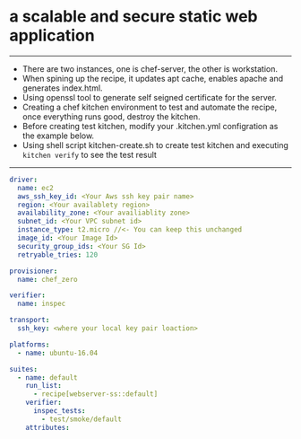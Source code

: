 # a scalable and secure static web application

---

- There are two instances, one is chef-server, the other is workstation.
- When spining up the recipe, it updates apt cache, enables apache and generates index.html.
- Using openssl tool to generate self seigned certificate for the server.
- Creating a chef kitchen environment to test and automate the recipe, once everything runs good, destroy the kitchen.
- Before creating test kitchen, modify your .kitchen.yml configration as the example below.
- Using shell script kitchen-create.sh to create test kitchen and executing `kitchen verify` to see the test result

---

```.kitchen.yml example
driver:
  name: ec2
  aws_ssh_key_id: <Your Aws ssh key pair name>
  region: <Your availablety region>
  availability_zone: <Your availiablity zone>
  subnet_id: <Your VPC subnet id>
  instance_type: t2.micro //<- You can keep this unchanged
  image_id: <Your Image Id>
  security_group_ids: <Your SG Id>
  retryable_tries: 120

provisioner:
  name: chef_zero

verifier:
  name: inspec

transport:
  ssh_key: <where your local key pair loaction>

platforms:
  - name: ubuntu-16.04

suites:
  - name: default
    run_list:
      - recipe[webserver-ss::default]
    verifier:
      inspec_tests:
        - test/smoke/default
    attributes:
```